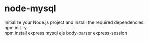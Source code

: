 # node-mysql
Initialize your Node.js project and install the required dependencies:               
npm init -y           
npm install express mysql ejs body-parser express-session
